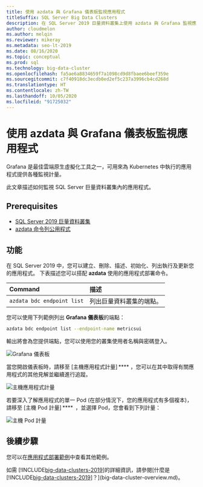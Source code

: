 ```yaml
---
title: 使用 azdata 與 Grafana 儀表板監視應用程式
titleSuffix: SQL Server Big Data Clusters
description: 在 SQL Server 2019 巨量資料叢集上使用 azdata 與 Grafana 監視應用程式。
author: cloudmelon
ms.author: melqin
ms.reviewer: mikeray
ms.metadata: seo-lt-2019
ms.date: 08/16/2020
ms.topic: conceptual
ms.prod: sql
ms.technology: big-data-cluster
ms.openlocfilehash: fa5ae6a8834659f7a1098cd9d8fbaee6beef359e
ms.sourcegitcommit: c7f40918dc3ecdb0ed2ef5c237a3996cb4cd268d
ms.translationtype: HT
ms.contentlocale: zh-TW
ms.lasthandoff: 10/05/2020
ms.locfileid: "91725032"
---
```

# <a name="monitor-applications-with-azdata-and-grafana-dashboard"></a>使用 azdata 與 Grafana 儀表板監視應用程式

Grafana 是最佳雲端原生虛擬化工具之一，可用來為 Kubernetes 中執行的應用程式提供各種監視計量。  

此文章描述如何監視 SQL Server 巨量資料叢集內的應用程式。

## <a name="prerequisites"></a>Prerequisites

- [SQL Server 2019 巨量資料叢集](deployment-guidance.md)
- [azdata 命令列公用程式](../azdata/install/deploy-install-azdata.md)

## <a name="capabilities"></a>功能

在 SQL Server 2019 中，您可以建立、刪除、描述、初始化、列出執行及更新您的應用程式。 下表描述您可以搭配 **azdata** 使用的應用程式部署命令。

|Command |描述 |
|:---|:---|
|`azdata bdc endpoint list` | 列出巨量資料叢集的端點。 |


您可以使用下列範例列出 **Grafana 儀表板**的端點：

```bash
azdata bdc endpoint list --endpoint-name metricsui 
```

輸出將會為您提供端點，您可以使用您的叢集使用者名稱與密碼登入。 

![Grafana 儀表板](media/big-data-cluster-monitor-apps/grafana-dashboard-endpoint.png)


當您開啟儀表板時，請移至 [主機應用程式計量] **** ，您可以在其中取得有關應用程式的其他見解並繼續進行追蹤。  

![主機應用程式計量](media/big-data-cluster-monitor-apps/host-apps-metrics.png)


若要深入了解應用程式的單一 Pod (在部分情況下，您的應用程式有多個複本)，請移至 [主機 Pod 計量] ****  ，並選擇 Pod，您會看到下列計量：  

![主機 Pod 計量](media/big-data-cluster-monitor-apps/host-pods-metrics.png) 


## <a name="next-steps"></a>後續步驟

您可以在[應用程式部署範例](https://aka.ms/sql-app-deploy)中查看其他範例。

如需 [!INCLUDE[big-data-clusters-2019](../includes/ssbigdataclusters-ss-nover.md)]的詳細資訊，請參閱[什麼是 [!INCLUDE[big-data-clusters-2019](../includes/ssbigdataclusters-ver15.md)]？](big-data-cluster-overview.md)。